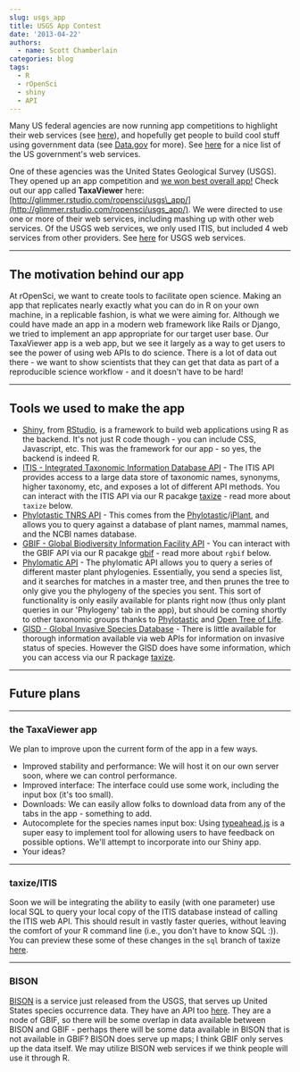 ```yaml
---
slug: usgs_app
title: USGS App Contest
date: '2013-04-22'
authors:
  - name: Scott Chamberlain
categories: blog
tags:
  - R
  - rOpenSci
  - shiny
  - API
---
```


Many US federal agencies are now running app competitions to highlight their web services (see [here](http://challenge.gov/)), and hopefully get people to build cool stuff using government data (see [Data.gov](http://www.data.gov/) for more). See [here](https://github.com/GSA/slash-developer-pages#readme) for a nice list of the US government's web services.

One of these agencies was the United States Geological Survey (USGS). They opened up an app competition and [we won best overall app!](http://applifyingusgsdata.challenge.gov/submissions/14242-taxaviewer)  Check out our app called **TaxaViewer** here: [http://glimmer.rstudio.com/ropensci/usgs\_app/](http://glimmer.rstudio.com/ropensci/usgs_app/). We were directed to use one or more of their web services, including mashing up with other web services. Of the USGS web services, we only used ITIS, but included 4 web services from other providers. See [here](http://www.usgs.gov/core_science_systems/csas/activities.html) for USGS web services.

***

## The motivation behind our app

At rOpenSci, we want to create tools to facilitate open science. Making an app that replicates nearly exactly what you can do in R on your own machine, in a replicable fashion, is what we were aiming for. Although we could have made an app in a modern web framework like Rails or Django, we tried to implement an app appropriate for our target user base. Our TaxaViewer app is a web app, but we see it largely as a way to get users to see the power of using web APIs to do science. There is a lot of data out there - we want to show scientists that they can get that data as part of a reproducible science workflow - and it doesn't have to be hard!

***

## Tools we used to make the app

- [Shiny](http://www.rstudio.com/shiny/), from [RStudio](http://www.rstudio.com/), is a framework to build web applications using R as the backend. It's not just R code though - you can include CSS, Javascript, etc.  This was the framework for our app - so yes, the backend is indeed R.
- [ITIS - Integrated Taxonomic Information Database API](http://www.itis.gov/) - The ITIS API provides access to a large data store of taxonomic names, synonyms, higher taxonomy, etc, and exposes a lot of different API methods. You can interact with the ITIS API via our R pacakge [taxize](https://github.com/ropensci/taxize_) - read more about `taxize` below.
- [Phylotastic TNRS API](http://api.phylotastic.org/tnrs) - This comes from the [Phylotastic](http://phylotastic.org/)/[iPlant](http://www.iplantcollaborative.org/), and allows you to query against a database of plant names, mammal names, and the NCBI names database.
- [GBIF - Global Biodiversity Information Facility API](http://data.gbif.org/tutorial/services) - You can interact with the GBIF API via our R pacakge [gbif](https://github.com/ropensci/rgbif) - read more about `rgbif` below.
- [Phylomatic API](http://phylodiversity.net/phylomatic/) - The phylomatic API allows you to query a series of different master plant phylogenies. Essentially, you send a species list, and it searches for matches in a master tree, and then prunes the tree to only give you the phylogeny of the species you sent. This sort of functionality is only easily available for plants right now (thus only plant queries in our 'Phylogeny' tab in the app), but should be coming shortly to other taxonomic groups thanks to [Phylotastic](http://phylotastic.org/) and [Open Tree of Life](http://opentreeoflife.org/).
- [GISD - Global Invasive Species Database](http://www.issg.org/database/welcome/) - There is little available for thorough information available via web APIs for information on invasive status of species. However the GISD does have some information, which you can access via our R package [taxize](https://github.com/ropensci/taxize_).

***

## Future plans

***

### the TaxaViewer app

We plan to improve upon the current form of the app in a few ways.

- Improved stability and performance: We will host it on our own server soon, where we can control performance.
- Improved interface: The interface could use some work, including the input box (it's too small).
- Downloads: We can easily allow folks to download data from any of the tabs in the app - something to add.
- Autocomplete for the species names input box: Using [typeahead.js](https://github.com/twitter/typeahead.js/) is a super easy to implement tool for allowing users to have feedback on possible options. We'll attempt to incorporate into our Shiny app.
- Your ideas?

***

### taxize/ITIS

Soon we will be integrating the ability to easily (with one parameter) use local SQL to query your local copy of the ITIS database instead of calling the ITIS web API. This should result in vastly faster queries, without leaving the comfort of your R command line (i.e., you don't have to know SQL :)). You can preview these some of these changes in the `sql` branch of taxize [here](https://github.com/ropensci/taxize_/tree/sql).

***

### BISON

[BISON](http://bison.usgs.ornl.gov/) is a service just released from the USGS, that serves up United States species occurrence data. They have an API too [here](http://bison.usgs.ornl.gov/services.html).  They are a node of GBIF, so there will be some overlap in data available between BISON and GBIF - perhaps there will be some data available in BISON that is not available in GBIF? BISON does serve up maps; I think GBIF only serves up the data itself.  We may utilize BISON web services if we think people will use it through R.


